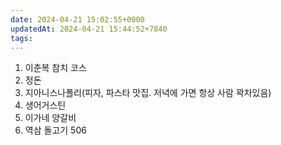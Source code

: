 ```yaml
---
date: 2024-04-21 15:02:55+0000
updatedAt: 2024-04-21 15:44:52+7840
tags: 
---
```


1. 이춘복 참치 코스
2. 정돈
3. 지아니스나폴리(피자, 파스타 맛집. 저녁에 가면 항상 사람 꽉차있음)
4. 생어거스틴
5. 이가네 양갈비
6. 역삼 돌고기 506